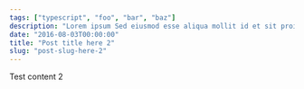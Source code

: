 ```yaml
---
tags: ["typescript", "foo", "bar", "baz"]
description: "Lorem ipsum Sed eiusmod esse aliqua mollit id et sit proident dolor nulla sed"
date: "2016-08-03T00:00:00"
title: "Post title here 2"
slug: "post-slug-here-2"
---
```

Test content 2
